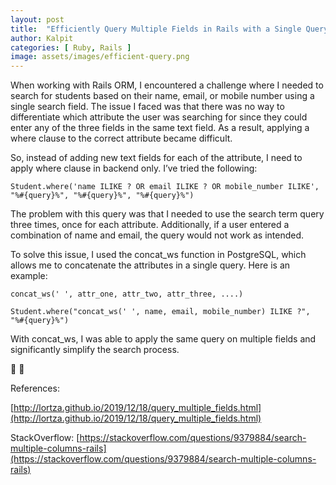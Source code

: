 ```yaml
---
layout: post
title:  "Efficiently Query Multiple Fields in Rails with a Single Query"
author: Kalpit
categories: [ Ruby, Rails ]
image: assets/images/efficient-query.png
---
```


When working with Rails ORM, I encountered a challenge where I needed to search for students based on their name, email, or mobile number using a single search field. The issue I faced was that there was no way to differentiate which attribute the user was searching for since they could enter any of the three fields in the same text field. As a result, applying a where clause to the correct attribute became difficult.

So, instead of adding new text fields for each of the attribute, I need to apply where clause in backend only. I’ve tried the following:

```
Student.where('name ILIKE ? OR email ILIKE ? OR mobile_number ILIKE', "%#{query}%", "%#{query}%", "%#{query}%")
```

The problem with this query was that I needed to use the search term query three times, once for each attribute. Additionally, if a user entered a combination of name and email, the query would not work as intended.

To solve this issue, I used the concat_ws function in PostgreSQL, which allows me to concatenate the attributes in a single query. Here is an example:

`concat_ws(' ', attr_one, attr_two, attr_three, ....)`

```
Student.where("concat_ws(' ', name, email, mobile_number) ILIKE ?", "%#{query}%")
```

With concat_ws, I was able to apply the same query on multiple fields and significantly simplify the search process.

🥂 🍻

References:

[http://lortza.github.io/2019/12/18/query_multiple_fields.html](http://lortza.github.io/2019/12/18/query_multiple_fields.html)

StackOverflow: [https://stackoverflow.com/questions/9379884/search-multiple-columns-rails](https://stackoverflow.com/questions/9379884/search-multiple-columns-rails)

